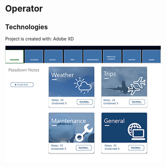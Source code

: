# Operator
## Technologies
Project is created with:
Adobe XD

![Algorithm schema](./screenshot.png)
